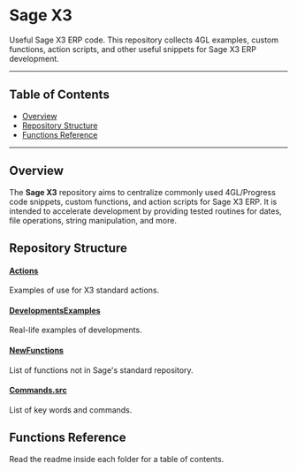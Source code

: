 # Sage X3

Useful Sage X3 ERP code. This repository collects 4GL examples, custom functions, action scripts, and other useful snippets for Sage X3 ERP development.

---

## Table of Contents

- [Overview](#overview)
- [Repository Structure](#repository-structure)
- [Functions Reference](#functions-reference)

---

## Overview

The **Sage X3** repository aims to centralize commonly used 4GL/Progress code snippets, custom functions, and action scripts for Sage X3 ERP. It is intended to accelerate development by providing tested routines for dates, file operations, string manipulation, and more. 

## Repository Structure

#### [Actions](Actions/)

Examples of use for X3 standard actions.

#### [DevelopmentsExamples](DevelopmentsExamples/)

Real-life examples of developments. 

#### [NewFunctions](NewFunctions/)

List of functions not in Sage's standard repository.

#### [Commands.src](Commands.src)

List of key words and commands.

## Functions Reference

Read the readme inside each folder for a table of contents.



